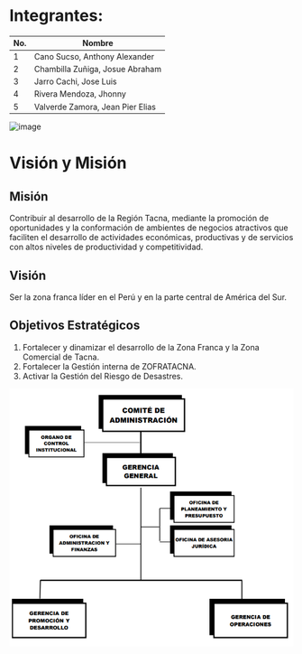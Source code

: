 # Integrantes:
| No. | Nombre                     |
|-----|----------------------------|
| 1   | Cano Sucso, Anthony Alexander                 |
| 2   | Chambilla Zuñiga, Josue Abraham |
| 3   | Jarro Cachi, Jose Luis  |
| 4   | Rivera Mendoza, Jhonny   |
| 5   | Valverde Zamora, Jean Pier Elias     |

![image](https://github.com/UPT-FAING-EPIS/proyecto-si885-2024-i-u1-cano_chambilla_jarro_rivera_valverde/assets/90207080/e1630f30-5291-4ba8-bf34-60128adfca45)
# Visión y Misión
## Misión

Contribuir al desarrollo de la Región Tacna, mediante la promoción de oportunidades
y la conformación de ambientes de negocios atractivos que faciliten el desarrollo de
actividades económicas, productivas y de servicios con altos niveles de productividad
y competitividad.

## Visión
Ser la zona franca líder en el Perú y en la parte central de América del Sur.

## Objetivos Estratégicos
1. Fortalecer y dinamizar el desarrollo de la Zona Franca y la Zona Comercial de Tacna.
2. Fortalecer la Gestión interna de ZOFRATACNA.
3. Activar la Gestión del Riesgo de Desastres.

![organigrama](zofratacna.png)

